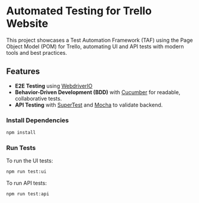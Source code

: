 # Automated Testing for Trello Website

This project showcases a Test Automation Framework (TAF) using the Page Object Model (POM) for Trello, automating UI and API tests with modern tools and best practices.

## Features

- **E2E Testing** using [WebdriverIO](https://webdriver.io/)
- **Behavior-Driven Development (BDD)** with [Cucumber](https://cucumber.io/) for readable, collaborative tests.
- **API Testing** with [SuperTest](https://github.com/visionmedia/supertest) and [Mocha](https://mochajs.org/) to validate backend.

### Install Dependencies
```bash
npm install
```

### Run Tests

To run the UI tests:

```bash
npm run test:ui
```
To run API tests:
```bash
npm run test:api
```
